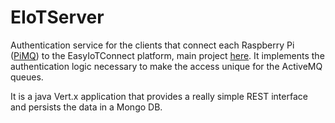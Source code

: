 EIoTServer
======

Authentication service for the clients that connect each Raspberry Pi ([PiMQ](https://github.com/mariniss/PiMQ)) to the EasyIoTConnect platform, main project [here](https://github.com/mariniss/EasyIoTConnect).
It implements the authentication logic necessary to make the access unique for the ActiveMQ queues. 

It is a java Vert.x application that provides a really simple REST interface and persists the data in a Mongo DB.
